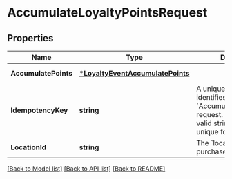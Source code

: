 # AccumulateLoyaltyPointsRequest

## Properties
Name | Type | Description | Notes
------------ | ------------- | ------------- | -------------
**AccumulatePoints** | [***LoyaltyEventAccumulatePoints**](LoyaltyEventAccumulatePoints.md) |  | [default to null]
**IdempotencyKey** | **string** | A unique string that identifies the &#x60;AccumulateLoyaltyPoints&#x60; request.  Keys can be any valid string but must be unique for every request. | [default to null]
**LocationId** | **string** | The &#x60;location&#x60; where the purchase was made. | [default to null]

[[Back to Model list]](../README.md#documentation-for-models) [[Back to API list]](../README.md#documentation-for-api-endpoints) [[Back to README]](../README.md)

